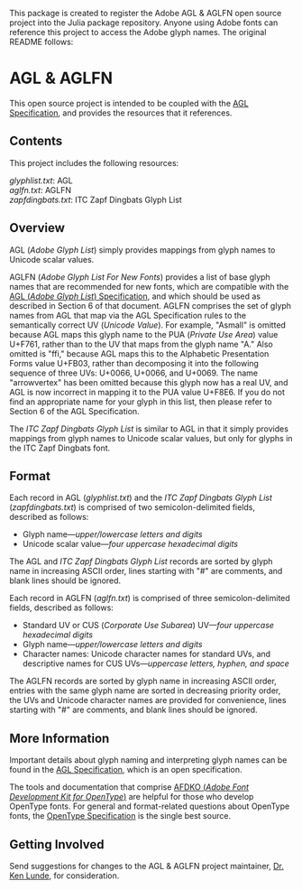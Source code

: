 This package is created to register the Adobe AGL & AGLFN open source project into the Julia package repository. Anyone using Adobe fonts can reference this project to access the Adobe glyph names. The original README follows: 

# AGL & AGLFN

This open source project is intended to be coupled with the [AGL Specification](https://github.com/adobe-type-tools/agl-specification), and provides the resources that it references.

## Contents

This project includes the following resources:

*glyphlist.txt*: AGL  
*aglfn.txt*: AGLFN  
*zapfdingbats.txt*: ITC Zapf Dingbats Glyph List

## Overview

AGL (*Adobe Glyph List*) simply provides mappings from glyph names to Unicode scalar values.

AGLFN (*Adobe Glyph List For New Fonts*) provides a list of base glyph names that are recommended for new fonts, which are compatible with the [AGL (*Adobe Glyph List*) Specification](https://github.com/adobe-type-tools/agl-specification), and which should be used as described in Section 6 of that document. AGLFN comprises the set of glyph names from AGL that map via the AGL Specification rules to the semantically correct UV (*Unicode Value*). For example, "Asmall" is omitted because AGL maps this glyph name to the PUA (*Private Use Area*) value U+F761, rather than to the UV that maps from the glyph name "A." Also omitted is "ffi," because AGL maps this to the Alphabetic Presentation Forms value U+FB03, rather than decomposing it into the following sequence of three UVs: U+0066, U+0066, and U+0069. The name "arrowvertex" has been omitted because this glyph now has a real UV, and AGL is now incorrect in mapping it to the PUA value U+F8E6. If you do not find an appropriate name for your glyph in this list, then please refer to Section 6 of the AGL Specification.

The *ITC Zapf Dingbats Glyph List* is similar to AGL in that it simply provides mappings from glyph names to Unicode scalar values, but only for glyphs in the ITC Zapf Dingbats font.

## Format

Each record in AGL (*glyphlist.txt*) and the *ITC Zapf Dingbats Glyph List* (*zapfdingbats.txt*) is comprised of two semicolon-delimited fields, described as follows:

* Glyph name—*upper/lowercase letters and digits*
* Unicode scalar value—*four uppercase hexadecimal digits*

The AGL and *ITC Zapf Dingbats Glyph List* records are sorted by glyph name in increasing ASCII order, lines starting with "#" are comments, and blank lines should be ignored.

Each record in AGLFN (*aglfn.txt*) is comprised of three semicolon-delimited fields, described as follows:

* Standard UV or CUS (*Corporate Use Subarea*) UV—*four uppercase hexadecimal digits*
* Glyph name—*upper/lowercase letters and digits*
* Character names: Unicode character names for standard UVs, and descriptive names for CUS UVs—*uppercase letters, hyphen, and space*

The AGLFN records are sorted by glyph name in increasing ASCII order, entries with the same glyph name are sorted in decreasing priority order, the UVs and Unicode character names are provided for convenience, lines starting with "#" are comments, and blank lines should be ignored.

## More Information

Important details about glyph naming and interpreting glyph names can be found in the [AGL Specification](https://github.com/adobe-type-tools/agl-specification), which is an open specification.

The tools and documentation that comprise [AFDKO (*Adobe Font Development Kit for OpenType*)](http://www.adobe.com/devnet/opentype/afdko.html) are helpful for those who develop OpenType fonts. For general and format-related questions about OpenType fonts, the [OpenType Specification](http://www.microsoft.com/typography/otspec/) is the single best source.

## Getting Involved

Send suggestions for changes to the AGL & AGLFN project maintainer, [Dr. Ken Lunde](mailto:lunde@adobe.com?subject=[GitHub]%20AGL%20&%20AGLFN), for consideration.
